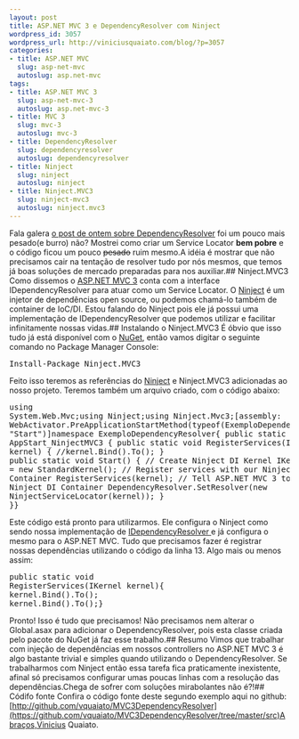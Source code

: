 ```yaml
--- 
layout: post
title: ASP.NET MVC 3 e DependencyResolver com Ninject
wordpress_id: 3057
wordpress_url: http://viniciusquaiato.com/blog/?p=3057
categories: 
- title: ASP.NET MVC
  slug: asp-net-mvc
  autoslug: asp.net-mvc
tags: 
- title: ASP.NET MVC 3
  slug: asp-net-mvc-3
  autoslug: asp.net-mvc-3
- title: MVC 3
  slug: mvc-3
  autoslug: mvc-3
- title: DependencyResolver
  slug: dependencyresolver
  autoslug: dependencyresolver
- title: Ninject
  slug: ninject
  autoslug: ninject
- title: Ninject.MVC3
  slug: ninject-mvc3
  autoslug: ninject.mvc3
---
```

Fala galera [o post de ontem sobre DependencyResolver](http://viniciusquaiato.com/blog/asp-net-mvc-3-e-o-dependencyresolver/) foi um pouco mais pesado(e burro) não? Mostrei como criar um Service Locator **bem pobre** e o código ficou um pouco <del datetime="2011-02-02T16:14:00+00:00">pesado</del> ruim mesmo.A idéia é mostrar que não precisamos cair na tentação de resolver tudo por nós mesmos, que temos já boas soluções de mercado preparadas para nos auxiliar.## Ninject.MVC3
Como dissemos o [ASP.NET MVC 3](http://viniciusquaiato.com/blog/asp-net-mvc-3) conta com a interface IDependencyResolver para atuar como um Service Locator. O [Ninject](http://ninject.org/) é um injetor de dependências open source, ou podemos chamá-lo também de container de IoC/DI. Estou falando do Ninject pois ele já possui uma implementação de IDependencyResolver que podemos utilizar e facilitar infinitamente nossas vidas.## Instalando o Ninject.MVC3
É óbvio que isso tudo já está disponível com o [NuGet](http://viniciusquaiato.com/blog/tag/nuget/), então vamos digitar o seguinte comando no Package Manager Console:<pre lang="powershell">Install-Package Ninject.MVC3 </pre>Feito isso teremos as referências do [Ninject](http://viniciusquaiato.com/blog/singletons-ecologicos/) e Ninject.MVC3 adicionadas ao nosso projeto. Teremos também um arquivo criado, com o código abaixo:<pre lang="csharp" line="1">using System.Web.Mvc;using Ninject;using Ninject.Mvc3;[assembly: WebActivator.PreApplicationStartMethod(typeof(ExemploDependencyResolver.AppStart_NinjectMVC3), "Start")]namespace ExemploDependencyResolver{    public static class AppStart_NinjectMVC3    {        public static void RegisterServices(IKernel kernel)        {            //kernel.Bind<ithingrepository>().To<sqlthingrepository>();        }        public static void Start()        {            // Create Ninject DI Kernel             IKernel kernel = new StandardKernel();            // Register services with our Ninject DI Container            RegisterServices(kernel);            // Tell ASP.NET MVC 3 to use our Ninject DI Container             DependencyResolver.SetResolver(new NinjectServiceLocator(kernel));        }    }}</sqlthingrepository></ithingrepository></pre>Este código está pronto para utilizarmos. Ele configura o Ninject como sendo nossa implementação de [IDependencyResolver ](http://viniciusquaiato.com/blog/asp-net-mvc-3-e-o-dependencyresolver/)e já configura o mesmo para o ASP.NET MVC. Tudo que precisamos fazer é registrar nossas dependências utilizando o código da linha 13. Algo mais ou menos assim:<pre lang="csharp" line="11">public static void RegisterServices(IKernel kernel){    kernel.Bind<idependencia1>().To<dummydependencia1>();    kernel.Bind<idependencia2>().To<dummydependencia2>();}</dummydependencia2></idependencia2></dummydependencia1></idependencia1></pre>Pronto! Isso é tudo que precisamos! Não precisamos nem alterar o Global.asax para adicionar o DependencyResolver, pois esta classe criada pelo pacote do NuGet já faz esse trabalho.## Resumo
Vimos que trabalhar com injeção de dependências em nossos controllers no ASP.NET MVC 3 é algo bastante trivial e simples quando utilizando o DependencyResolver. Se trabalharmos com Ninject então essa tarefa fica praticamente inexistente, afinal só precisamos configurar umas poucas linhas com a resolução das dependências.Chega de sofrer com soluções mirabolantes não é?!## Códifo fonte
Confira o código fonte deste segundo exemplo aqui no github: [http://github.com/vquaiato/MVC3DependencyResolver](https://github.com/vquaiato/MVC3DependencyResolver/tree/master/src)Abraços,Vinicius Quaiato.
